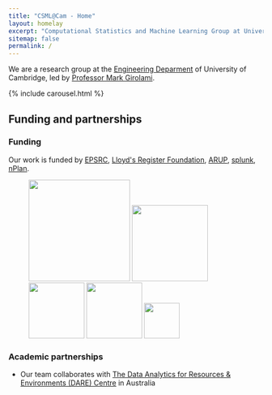 ```yaml
---
title: "CSML@Cam - Home"
layout: homelay
excerpt: "Computational Statistics and Machine Learning Group at University of Cambridge."
sitemap: false
permalink: /
---
```



We are a research group at the [Engineering Deparment](http://www.eng.cam.ac.uk/) of University of Cambridge, led by [Professor Mark Girolami](https://prof-girolami.uk/).

{% include carousel.html %}

## Funding and partnerships

### Funding

Our work is funded by [EPSRC](https://epsrc.ukri.org/), [Lloyd's
Register Foundation](https://www.lrfoundation.org.uk/en/),
[ARUP](https://www.arup.com/), [splunk](https://www.splunk.com/),
[nPlan](https://www.nplan.io/).

<figure class="fifth">
  <img src="{{ site.url }}{{ site.baseurl }}/images/logopic/logo-esprc.png" style="width: 200px">
  <img src="{{ site.url }}{{ site.baseurl }}/images/logopic/logo-lrf.svg" style="width: 150px">
  <img src="{{ site.url }}{{ site.baseurl }}/images/logopic/logo-arup.png" style="width: 110px">
  <img src="{{ site.url }}{{ site.baseurl }}/images/logopic/logo-splunk-black-white-bg.png" style="width: 110px">
  <img src="{{ site.url }}{{ site.baseurl }}/images/logopic/logo-nplan.png" style="width: 70px">
</figure>

### Academic partnerships
- Our team collaborates with [The Data Analytics for Resources &
  Environments (DARE) Centre](https://darecentre.org.au/) in Australia
